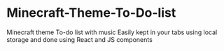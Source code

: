 # Minecraft-Theme-To-Do-list
Minecraft theme To-do list with music 
Easily kept in your tabs using local storage and done using React and JS components 
